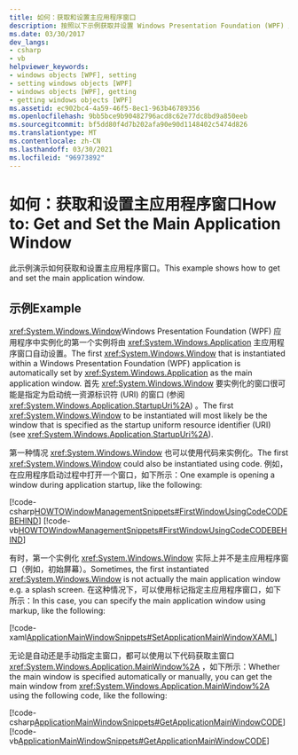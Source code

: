 ```yaml
---
title: 如何：获取和设置主应用程序窗口
description: 按照以下示例获取并设置 Windows Presentation Foundation (WPF) 应用程序内的主应用程序窗口。
ms.date: 03/30/2017
dev_langs:
- csharp
- vb
helpviewer_keywords:
- windows objects [WPF], setting
- setting windows objects [WPF]
- windows objects [WPF], getting
- getting windows objects [WPF]
ms.assetid: ec902bc4-4a59-46f5-8ec1-963b46789356
ms.openlocfilehash: 9bb5bce9b90482796acd8c62e77dc8bd9a850eeb
ms.sourcegitcommit: bf5dd80f4d7b202afa90e90d1148402c5474d826
ms.translationtype: MT
ms.contentlocale: zh-CN
ms.lasthandoff: 03/30/2021
ms.locfileid: "96973892"
---
```

# <a name="how-to-get-and-set-the-main-application-window"></a><span data-ttu-id="e69dd-103">如何：获取和设置主应用程序窗口</span><span class="sxs-lookup"><span data-stu-id="e69dd-103">How to: Get and Set the Main Application Window</span></span>
<span data-ttu-id="e69dd-104">此示例演示如何获取和设置主应用程序窗口。</span><span class="sxs-lookup"><span data-stu-id="e69dd-104">This example shows how to get and set the main application window.</span></span>  
  
## <a name="example"></a><span data-ttu-id="e69dd-105">示例</span><span class="sxs-lookup"><span data-stu-id="e69dd-105">Example</span></span>  
 <span data-ttu-id="e69dd-106"><xref:System.Windows.Window>Windows Presentation Foundation (WPF) 应用程序中实例化的第一个实例将由 <xref:System.Windows.Application> 主应用程序窗口自动设置。</span><span class="sxs-lookup"><span data-stu-id="e69dd-106">The first <xref:System.Windows.Window> that is instantiated within a Windows Presentation Foundation (WPF) application is automatically set by <xref:System.Windows.Application> as the main application window.</span></span> <span data-ttu-id="e69dd-107">首先 <xref:System.Windows.Window> 要实例化的窗口很可能是指定为启动统一资源标识符 (URI) 的窗口 (参阅 <xref:System.Windows.Application.StartupUri%2A>) 。</span><span class="sxs-lookup"><span data-stu-id="e69dd-107">The first <xref:System.Windows.Window> to be instantiated will most likely be the window that is specified as the startup uniform resource identifier (URI) (see <xref:System.Windows.Application.StartupUri%2A>).</span></span>  
  
 <span data-ttu-id="e69dd-108">第一种情况 <xref:System.Windows.Window> 也可以使用代码来实例化。</span><span class="sxs-lookup"><span data-stu-id="e69dd-108">The first <xref:System.Windows.Window> could also be instantiated using code.</span></span> <span data-ttu-id="e69dd-109">例如，在应用程序启动过程中打开一个窗口，如下所示：</span><span class="sxs-lookup"><span data-stu-id="e69dd-109">One example is opening a window during application startup, like the following:</span></span>  
  
 [!code-csharp[HOWTOWindowManagementSnippets#FirstWindowUsingCodeCODEBEHIND](~/samples/snippets/csharp/VS_Snippets_Wpf/HOWTOWindowManagementSnippets/CSharp/App.xaml.cs#firstwindowusingcodecodebehind)]
 [!code-vb[HOWTOWindowManagementSnippets#FirstWindowUsingCodeCODEBEHIND](~/samples/snippets/visualbasic/VS_Snippets_Wpf/HOWTOWindowManagementSnippets/visualbasic/application.xaml.vb#firstwindowusingcodecodebehind)]  
  
 <span data-ttu-id="e69dd-110">有时，第一个实例化 <xref:System.Windows.Window> 实际上并不是主应用程序窗口（例如，初始屏幕）。</span><span class="sxs-lookup"><span data-stu-id="e69dd-110">Sometimes, the first instantiated <xref:System.Windows.Window> is not actually the main application window e.g. a splash screen.</span></span> <span data-ttu-id="e69dd-111">在这种情况下，可以使用标记指定主应用程序窗口，如下所示：</span><span class="sxs-lookup"><span data-stu-id="e69dd-111">In this case, you can specify the main application window using markup, like the following:</span></span>  
  
 [!code-xaml[ApplicationMainWindowSnippets#SetApplicationMainWindowXAML](~/samples/snippets/xaml/VS_Snippets_Wpf/ApplicationMainWindowSnippets/XAML/App.xaml#setapplicationmainwindowxaml)]  
  
 <span data-ttu-id="e69dd-112">无论是自动还是手动指定主窗口，都可以使用以下代码获取主窗口 <xref:System.Windows.Application.MainWindow%2A> ，如下所示：</span><span class="sxs-lookup"><span data-stu-id="e69dd-112">Whether the main window is specified automatically or manually, you can get the main window from <xref:System.Windows.Application.MainWindow%2A> using the following code, like the following:</span></span>  
  
 [!code-csharp[ApplicationMainWindowSnippets#GetApplicationMainWindowCODE](~/samples/snippets/csharp/VS_Snippets_Wpf/ApplicationMainWindowSnippets/CSharp/App.xaml.cs#getapplicationmainwindowcode)]
 [!code-vb[ApplicationMainWindowSnippets#GetApplicationMainWindowCODE](~/samples/snippets/visualbasic/VS_Snippets_Wpf/ApplicationMainWindowSnippets/visualbasic/application.xaml.vb#getapplicationmainwindowcode)]
